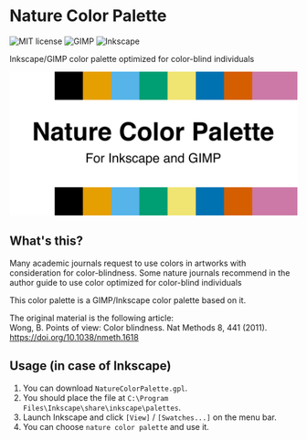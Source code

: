 # Nature Color Palette

![MIT license](https://img.shields.io/github/license/atsuyaw/NatureColorPalette) ![GIMP](https://img.shields.io/badge/-GIMP-5C5543.svg?style=flat&logo=GIMP) ![Inkscape](https://img.shields.io/badge/-Inkscape-000.svg?style=flat&logo=Inkscape)

Inkscape/GIMP color palette optimized for color-blind individuals

![image](./SocialPreview/banner.png)

## What's this?

Many academic journals request to use colors in artworks with consideration for color-blindness.
Some nature journals recommend in the author guide to use color optimized for color-blind individuals

This color palette is a GIMP/Inkscape color palette based on it.

The original material is the following article:  
Wong, B. Points of view: Color blindness. Nat Methods 8, 441 (2011). https://doi.org/10.1038/nmeth.1618

## Usage (in case of Inkscape)
1. You can download `NatureColorPalette.gpl`.
1. You should place the file at `C:\Program Files\Inkscape\share\inkscape\palettes`.
1. Launch Inkscape and click `[View]` / `[Swatches...]` on the menu bar.
1. You can choose `nature color palette` and use it.
